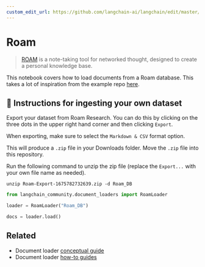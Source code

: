 ```yaml
---
custom_edit_url: https://github.com/langchain-ai/langchain/edit/master/docs/docs/integrations/document_loaders/roam.ipynb
---
```

# Roam

>[ROAM](https://roamresearch.com/) is a note-taking tool for networked thought, designed to create a personal knowledge base.

This notebook covers how to load documents from a Roam database. This takes a lot of inspiration from the example repo [here](https://github.com/JimmyLv/roam-qa).

## 🧑 Instructions for ingesting your own dataset

Export your dataset from Roam Research. You can do this by clicking on the three dots in the upper right hand corner and then clicking `Export`.

When exporting, make sure to select the `Markdown & CSV` format option.

This will produce a `.zip` file in your Downloads folder. Move the `.zip` file into this repository.

Run the following command to unzip the zip file (replace the `Export...` with your own file name as needed).

```shell
unzip Roam-Export-1675782732639.zip -d Roam_DB
```



```python
from langchain_community.document_loaders import RoamLoader
```


```python
loader = RoamLoader("Roam_DB")
```


```python
docs = loader.load()
```


## Related

- Document loader [conceptual guide](/docs/concepts/#document-loaders)
- Document loader [how-to guides](/docs/how_to/#document-loaders)
